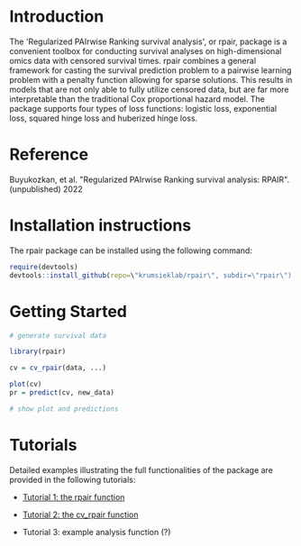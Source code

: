 Introduction
============

The 'Regularized PAIrwise Ranking survival analysis', or rpair, package
is a convenient toolbox for conducting survival analyses on
high-dimensional omics data with censored survival times. rpair combines
a general framework for casting the survival prediction problem to a
pairwise learning problem with a penalty function allowing for sparse
solutions. This results in models that are not only able to fully
utilize censored data, but are far more interpretable than the
traditional Cox proportional hazard model. The package supports four
types of loss functions: logistic loss, exponential loss, squared hinge
loss and huberized hinge loss.

Reference
=========

Buyukozkan, et al. \"Regularized PAIrwise Ranking survival analysis:
RPAIR\". (unpublished) 2022

Installation instructions
=========================

The rpair package can be installed using the following command:

```r
require(devtools)
devtools::install_github(repo=\"krumsieklab/rpair\", subdir=\"rpair\")
```

Getting Started
===============
```r
# generate survival data

library(rpair)

cv = cv_rpair(data, ...)

plot(cv)
pr = predict(cv, new_data)

# show plot and predictions
```

Tutorials
=========

Detailed examples illustrating the full functionalities of the package
are provided in the following tutorials:

-   [Tutorial 1: the rpair function](https://github.com/krumsieklab/rpair/blob/master/tutorials/01_the_rpair_function.md)

-   [Tutorial 2: the cv_rpair function](https://github.com/krumsieklab/rpair/blob/master/tutorials/02_the_cv_rpair_function.md)

-   Tutorial 3: example analysis function (?)
